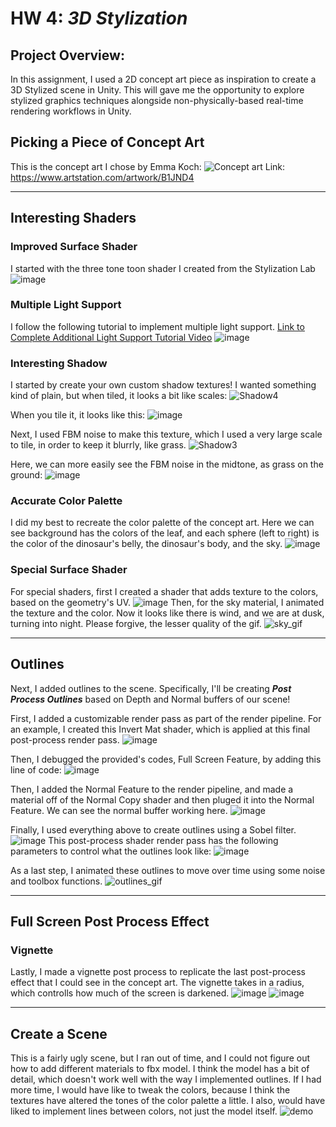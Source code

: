 # HW 4: *3D Stylization*

## Project Overview:
In this assignment, I used a 2D concept art piece as inspiration to create a 3D Stylized scene in Unity. This will gave me the opportunity to explore stylized graphics techniques alongside non-physically-based real-time rendering workflows in Unity.

## Picking a Piece of Concept Art

This is the concept art I chose by Emma Koch: 
![Concept art](https://github.com/kyraSclark/hw04-stylization/assets/60115638/59ab5ba5-226b-4a3b-a550-1967af2dc5c4)
Link: https://www.artstation.com/artwork/B1JND4

---
## Interesting Shaders

### Improved Surface Shader
I started with the three tone toon shader I created from the Stylization Lab
![image](https://github.com/kyraSclark/hw04-stylization/assets/60115638/68832dc4-310f-4d45-87b0-32079d358d78)

###  Multiple Light Support
I follow the following tutorial to implement multiple light support.
[Link to Complete Additional Light Support Tutorial Video](https://youtu.be/1CJ-ZDSFsMM)
![image](https://github.com/kyraSclark/hw04-stylization/assets/60115638/8724c16a-4c09-44b6-9024-3def61a9be92)
              
### Interesting Shadow
I started by create your own custom shadow textures!
I wanted something kind of plain, but when tiled, it looks a bit like scales:
![Shadow4](https://github.com/kyraSclark/hw04-stylization/assets/60115638/13e713b8-5238-4ec1-a332-e61f0fd32fb1)

When you tile it, it looks like this:
![image](https://github.com/kyraSclark/hw04-stylization/assets/60115638/91046e2b-fd93-40f3-b2fa-17aad2828112)

Next, I used FBM noise to make this texture, which I used a very large scale to tile, in order to keep it blurrly, like grass. 
![Shadow3](https://github.com/kyraSclark/hw04-stylization/assets/60115638/a4f4808f-92d8-4472-99db-0c1664a00604)

Here, we can more easily see the FBM noise in the midtone, as grass on the ground: 
![image](https://github.com/kyraSclark/hw04-stylization/assets/60115638/5c3eddbe-2939-4404-a80a-bdcd23a8a401)

### Accurate Color Palette
I did my best to recreate the color palette of the concept art. Here we can see background has the colors of the leaf, and each sphere (left to right) is the color of the dinosaur's belly, the dinosaur's body, and the sky. 
![image](https://github.com/kyraSclark/hw04-stylization/assets/60115638/0ade8713-2cee-4b02-af4a-0f6dc7621fd2)

### Special Surface Shader
For special shaders, first I created a shader that adds texture to the colors, based on the geometry's UV. 
![image](https://github.com/kyraSclark/hw04-stylization/assets/60115638/38e29f41-9343-4dc1-8abf-48c411c37e66)
Then, for the sky material, I animated the texture and the color. Now it looks like there is wind, and we are at dusk, turning into night. Please forgive, the lesser quality of the gif. 
![sky_gif](https://github.com/kyraSclark/hw04-stylization/assets/60115638/92f7d155-9e8e-471d-a2b6-c325b22ca98f)

---
## Outlines
Next, I added outlines to the scene. 
Specifically, I'll be creating ***Post Process Outlines*** based on Depth and Normal buffers of our scene!

First, I added a customizable render pass as part of the render pipeline. 
For an example, I created this Invert Mat shader, which is applied at this final post-process render pass. 
![image](https://github.com/kyraSclark/hw04-stylization/assets/60115638/d4b8a559-2ba0-4eaa-ac46-e3af5e8ff2e8)

Then, I debugged the provided's codes, Full Screen Feature, by adding this line of code: 
![image](https://github.com/kyraSclark/hw04-stylization/assets/60115638/0d4fd67f-3628-49e5-9d6a-6e314057b400)

Then, I added the Normal Feature to the render pipeline, and made a material off of the Normal Copy shader and then pluged it into the Normal Feature. We can see the normal buffer working here. 
![image](https://github.com/kyraSclark/hw04-stylization/assets/60115638/d049d1dc-e77b-400b-94c7-19459034c8a0)

Finally, I used everything above to create outlines using a Sobel filter. 
![image](https://github.com/kyraSclark/hw04-stylization/assets/60115638/dd7b1133-a212-4d6b-8692-ec11bb8e7762)
This post-process shader render pass has the following parameters to control what the outlines look like: 
![image](https://github.com/kyraSclark/hw04-stylization/assets/60115638/386b7d5f-89c6-4b3c-bde4-ed23596765ee)

As a last step, I animated these outlines to move over time using some noise and toolbox functions. 
![outlines_gif](https://github.com/kyraSclark/hw04-stylization/assets/60115638/21d3a3a6-9a35-41cb-8e42-8fc537e12585)

---
## Full Screen Post Process Effect

### Vignette
Lastly, I made a vignette post process to replicate the last post-process effect that I could see in the concept art. The vignette takes in a radius, which controlls how much of the screen is darkened. 
![image](https://github.com/kyraSclark/hw04-stylization/assets/60115638/a497e082-c355-48b4-b18b-0352af7455f1)
![image](https://github.com/kyraSclark/hw04-stylization/assets/60115638/d5854c79-b9b4-49e1-9f22-cd77302c8cd1)

---
## Create a Scene
This is a fairly ugly scene, but I ran out of time, and I could not figure out how to add different materials to fbx model. I think the model has a bit of detail, which doesn't work well with the way I implemented outlines. If I had more time, I would have like to tweak the colors, because I think the textures have altered the tones of the color palette a little. I also, would have liked to implement lines between colors, not just the model itself. 
![demo](https://youtu.be/-OmYFb3Svn0)

